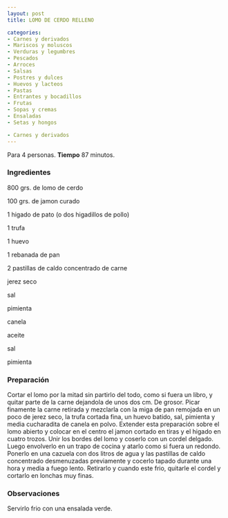 ```yaml
---
layout: post
title: LOMO DE CERDO RELLENO

categories:
- Carnes y derivados
- Mariscos y moluscos
- Verduras y legumbres
- Pescados
- Arroces
- Salsas
- Postres y dulces
- Huevos y lacteos
- Pastas
- Entrantes y bocadillos
- Frutas
- Sopas y cremas
- Ensaladas
- Setas y hongos

- Carnes y derivados
---
```

Para 4 personas.
<b>Tiempo</b> 87 minutos.

<h3>Ingredientes</h3>
800 grs. de lomo de cerdo

100 grs. de jamon curado

1 higado de pato (o dos higadillos de pollo)

1 trufa

1 huevo

1 rebanada de pan

2 pastillas de caldo concentrado de carne

jerez seco

sal

pimienta

canela

aceite

sal

pimienta

<h3>Preparación</h3>
Cortar el lomo por la mitad sin partirlo del todo, como si fuera un libro, y quitar parte de la carne dejandola de unos dos cm. De grosor. Picar finamente la carne retirada y mezclarla con la miga de pan remojada en un poco de jerez seco, la trufa cortada fina, un huevo batido, sal, pimienta y media cucharadita de canela en polvo. Extender esta preparación sobre el lomo abierto y colocar en el centro el jamon cortado en tiras y el higado en cuatro trozos. Unir los bordes del lomo y coserlo con un cordel delgado. Luego envolverlo en un trapo de cocina y atarlo como si fuera un redondo. Ponerlo en una cazuela con dos litros de agua y las pastillas de caldo concentrado desmenuzadas previamente y cocerlo tapado durante una hora y media a fuego lento. Retirarlo y cuando este frio, quitarle el cordel y cortarlo en lonchas muy finas.

<h3>Observaciones</h3>
Servirlo frio con una ensalada verde.

